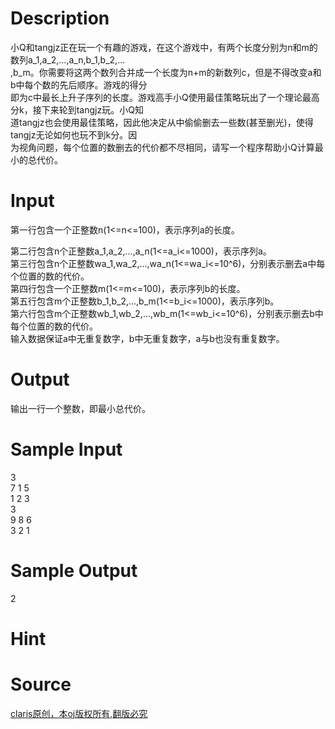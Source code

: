 
# Description

<div class="content"><div>小Q和tangjz正在玩一个有趣的游戏，在这个游戏中，有两个长度分别为n和m的数列a_1,a_2,...,a_n,b_1,b_2,...</div>
<div>,b_m。你需要将这两个数列合并成一个长度为n+m的新数列c，但是不得改变a和b中每个数的先后顺序。游戏的得分</div>
<div>即为c中最长上升子序列的长度。游戏高手小Q使用最佳策略玩出了一个理论最高分k，接下来轮到tangjz玩。小Q知</div>
<div>道tangjz也会使用最佳策略，因此他决定从中偷偷删去一些数(甚至删光)，使得tangjz无论如何也玩不到k分。因</div>
<div>为视角问题，每个位置的数删去的代价都不尽相同，请写一个程序帮助小Q计算最小的总代价。</div>
<div></div></div>

# Input

<div class="content"><p>第一行包含一个正整数n(1&lt;=n&lt;=100)，表示序列a的长度。</p>
<div>第二行包含n个正整数a_1,a_2,...,a_n(1&lt;=a_i&lt;=1000)，表示序列a。</div>
<div>第三行包含n个正整数wa_1,wa_2,...,wa_n(1&lt;=wa_i&lt;=10^6)，分别表示删去a中每个位置的数的代价。</div>
<div>第四行包含一个正整数m(1&lt;=m&lt;=100)，表示序列b的长度。</div>
<div>第五行包含m个正整数b_1,b_2,...,b_m(1&lt;=b_i&lt;=1000)，表示序列b。</div>
<div>第六行包含m个正整数wb_1,wb_2,...,wb_m(1&lt;=wb_i&lt;=10^6)，分别表示删去b中每个位置的数的代价。</div>
<div>输入数据保证a中无重复数字，b中无重复数字，a与b也没有重复数字。</div>
<div></div></div>

# Output

<div class="content"><div>输出一行一个整数，即最小总代价。</div>
<div></div></div>

# Sample Input

<div class="content"><span class="sampledata">3<br/>
7 1 5<br/>
1 2 3<br/>
3<br/>
9 8 6<br/>
3 2 1</span></div>

# Sample Output

<div class="content"><span class="sampledata">2</span></div>

# Hint

<div class="content"><p></p></div>

# Source

<div class="content"><p><a href="problemset.php?search=claris原创，本oj版权所有,翻版必究">claris原创，本oj版权所有,翻版必究</a></p></div>


